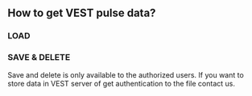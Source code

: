 ## How to get VEST pulse data?

### LOAD



### SAVE & DELETE

Save and delete is only available to the authorized users. If you want to store data in VEST server of get authentication to the file contact us. 

